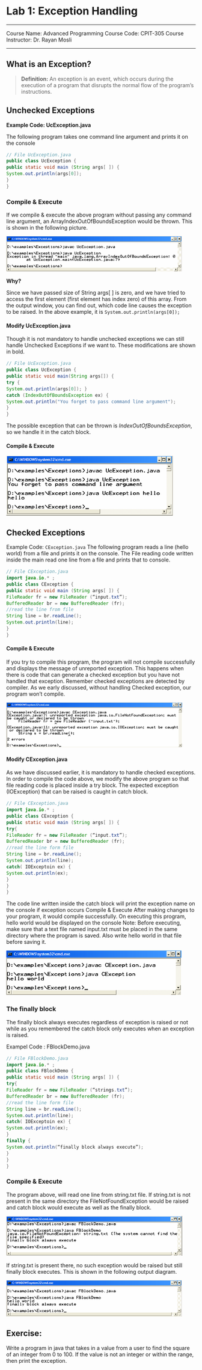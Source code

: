 # Lab 1: Exception Handling

---
Course Name: Advanced Programming
Course Code: CPIT-305
Course Instructor: Dr. Rayan Mosli

---
## What is an Exception?

> **Definition:** An exception is an event, which occurs during the execution of a program that disrupts the normal flow of the program’s instructions.

## Unchecked Exceptions
**Example Code: UcException.java**

The following program takes one command line argument and prints it on the console

```java
// File UcException.java
public class UcException {
public static void main (String args[ ]) {
System.out.println(args[0]);
}
}
```
### Compile & Execute

If we compile & execute the above program without passing any command line argument, an ArrayIndexOutOfBoundsException would be thrown. This is shown in the following picture.

![Screenshot 1](./public/images/img-01.png)

**Why?**

Since we have passed size of String args[ ] is zero, and we have tried to access the first element (first element has index zero) of this array.
From the output window, you can find out, which code line causes the exception to be raised. In the above example, it is
`System.out.println(args[0]);`

#### Modify UcException.java
Though it is not mandatory to handle unchecked exceptions we can still handle Unchecked Exceptions if we want to. These modifications are shown in bold.

```java
// File UcException.java
public class UcException {
public static void main(String args[]) {
try {
System.out.println(args[0]); }
catch (IndexOutOfBoundsException ex) {
System.out.println("You forget to pass command line argument");
}
}
```
The possible exception that can be thrown is *IndexOutOfBoundsException*, so we handle it in the catch block.

#### Compile & Execute

![Screenshot 2](./public/images/img-02.png)

## Checked Exceptions

Example Code: `CException.java`
The following program reads a line (hello world) from a file and prints it on the console. The File reading code written inside the main read one line from a file and prints that to console.

```java
// File CException.java
import java.io.* ;
public class CException {
public static void main (String args[ ]) {
FileReader fr = new FileReader (“input.txt”);
BufferedReader br = new BufferedReader (fr);
//read the line from file
String line = br.readLine();
System.out.println(line);
}
}
```

#### Compile & Execute
If you try to compile this program, the program will not compile successfully and displays the message of unreported exception. This happens when there is code that can generate a checked exception but you have not handled that exception. Remember checked exceptions are detected by compiler. As we early discussed, without handling Checked exception, our program won’t compile.

![Screenshot 3](./public/images/img-03.png)

#### Modify CException.java
As we have discussed earlier, it is mandatory to handle checked exceptions. In order to compile the code above, we modify the above program so that file reading code is placed inside a try block. The expected exception (IOException) that can be raised is caught in catch block.
```java
// File CException.java
import java.io.* ;
public class CException {
public static void main (String args[ ]) {
try{
FileReader fr = new FileReader (“input.txt”);
BufferedReader br = new BufferedReader (fr);
//read the line form file
String line = br.readLine();
System.out.println(line);
catch( IOExceptoin ex) {
System.out.println(ex);
}
}
}
```
The code line written inside the catch block will print the exception name on the console if exception occurs
Compile & Execute
After making changes to your program, it would compile successfully. On executing this program, hello world would be displayed on the console
Note: Before executing, make sure that a text file named input.txt must be placed in the same directory where the program is saved. Also write hello world in that file before saving it.

![Screenshot 4](./public/images/img-04.png)

### The finally block
The finally block always executes regardless of exception is raised or not while as you remembered the catch block only executes when an exception is raised.


Exampel Code : FBlockDemo.java
```java
// File FBlockDemo.java
import java.io.* ;
public class FBlockDemo {
public static void main (String args[ ]) {
try{
FileReader fr = new FileReader (“strings.txt”);
BufferedReader br = new BufferedReader (fr);
//read the line form file
String line = br.readLine();
System.out.println(line);
catch( IOExceptoin ex) {
System.out.println(ex);
}
finally {
System.out.println(“finally block always execute”);
}
}
}
```
### Compile & Execute
The program above, will read one line from string.txt file. If string.txt is not present in the same directory the FileNotFoundException would be raised and catch block would execute as well as the finally block.

![Screenshot 5](./public/images/img-05.png)

If string.txt is present there, no such exception would be raised but still finally block executes. This is shown in the following output diagram.

![Screenshot 6](./public/images/img-06.png)

## Exercise:
Write a program in java that takes in a value from a user to find the square of an integer from 0 to 100. If the value is not an integer or within the range, then print the exception. 
